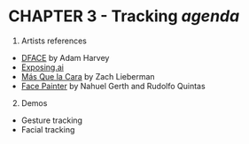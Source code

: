# CHAPTER 3 - Tracking _agenda_

1. Artists references
  - [DFACE](https://adam.harvey.studio/dface/) by Adam Harvey
  - [Exposing.ai](https://exposing.ai/)
  - [Más Que la Cara](https://zachlieberman.medium.com/m%C3%A1s-que-la-cara-overview-48331a0202c0) by Zach Lieberman
  - [Face Painter](https://nahuelgerth.de/lab/face-painter) by Nahuel Gerth and Rudolfo Quintas
2. Demos
  - Gesture tracking
  - Facial tracking
